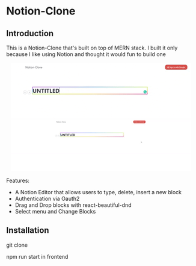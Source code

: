 # Notion-Clone

## Introduction

This is a Notion-Clone that's built on top of MERN stack. I built it only because I like using Notion and thought it would fun to build one

<div align="center">
 <img src="NCdemo.gif" />
 <img src="NCcrud.gif"/>
 </div>

Features: 
-   A Notion Editor that allows users to type, delete, insert a new block
-   Authentication via Oauth2
-   Drag and Drop blocks with react-beautiful-dnd
-  Select menu and Change Blocks


## Installation

git clone

npm run start in frontend 
